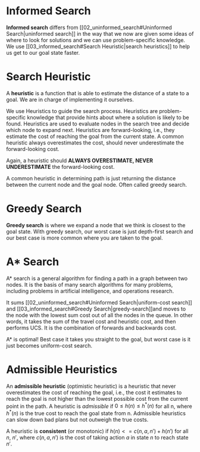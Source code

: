 # Informed Search

**Informed search** differs from [[02_uninformed_search#Uninformed Search|uninformed search]] in the way that we now are given some ideas of where to look for solutions and we can use problem-specific knowledge. We use [[03_informed_search#Search Heuristic|search heuristics]] to help us get to our goal state faster. 

# Search Heuristic
A **heuristic** is a function that is able to estimate the distance of a state to a goal. We are in charge of implementing it ourselves. 

We use Heuristics to guide the search process. Heuristics are problem-specific knowledge that provide hints about where a solution is likely to be found. Heuristics are used to evaluate nodes in the search tree and decide which node to expand next.
Heuristics are forward-looking, i.e., they estimate the cost of reaching the goal from the current state. A common heuristic always overestimates the cost, should never underestimate the forward-looking cost. 

Again, a heuristic should **ALWAYS OVERESTIMATE, NEVER UNDERESTIMATE** the forward-looking cost. 

A common heuristic in determining path is just returning the distance between the current node and the goal node. Often called greedy search.

# Greedy Search

**Greedy search** is where we expand a node that we think is closest to the goal state. With greedy search, our worst case is just depth-first search and our best case is more common where you are taken to the goal.

# A\* Search

A\* search is a general algorithm for finding a path in a graph between two nodes. It is the basis of many search algorithms for many problems, including problems in artificial intelligence, and operations research.

It sums [[02_uninformed_search#Uninformed Search|uniform-cost search]] and [[03_informed_search#Greedy Search|greedy-search]]and moves to the node with the lowest sum cost out of all the nodes in the queue. In other words, it takes the sum of the travel cost and heuristic cost, and then performs UCS. It is the combination of forwards and backwards cost. 

A\* is optimal! Best case it takes you straight to the goal, but worst case is it just becomes uniform-cost search.

# Admissible Heuristics

An **admissible heuristic** (optimistic heuristic) is a heuristic that never overestimates the cost of reaching the goal, i.e., the cost it estimates to reach the goal is not higher than the lowest possible cost from the current point in the path. A heuristic is *admissible* if $0\leq h(n) \leq h^*(n)$ for all n, where $h^*(n)$ is the true cost to reach the goal state from n.
Admissible heuristics can slow down bad plans but not outweigh the true costs. 

A heuristic is **consistent** (or monotonic) if $h(n) <= c(n, a, n') + h(n')$ for all $n$, $n'$, where $c(n, a, n')$ is the cost of taking action $a$ in state $n$ to reach state $n'$.
